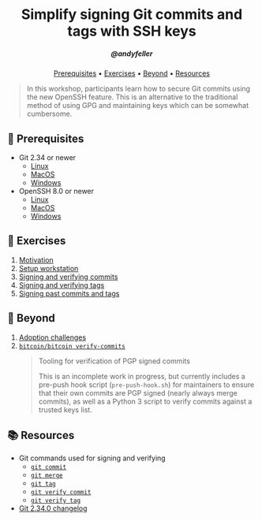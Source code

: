 <h1 align="center">Simplify signing Git commits and tags with SSH keys</h1>
<h5 align="center">@andyfeller</h3>

<p align="center">
  <a href="#mega-prerequisites">Prerequisites</a> •  
  <a href="#schoolsatchel-exercises">Exercises</a> •  
  <a href="#rocket-beyond">Beyond</a> •  
  <a href="#books-resources">Resources</a>
</p>

> In this workshop, participants learn how to secure Git commits using the new OpenSSH feature.  This is an alternative to the traditional method of using GPG and maintaining keys which can be somewhat cumbersome. 

## :mega: Prerequisites
- Git 2.34 or newer
  - [Linux](https://git-scm.com/download/linux)
  - [MacOS](https://git-scm.com/download/mac)
  - [Windows](https://git-scm.com/download/win)
- OpenSSH 8.0 or newer
  - [Linux](https://www.openssh.com/portable.html)
  - [MacOS](https://formulae.brew.sh/formula/openssh)
  - [Windows](https://docs.microsoft.com/en-us/windows-server/administration/openssh/openssh_install_firstuse?tabs=gui)

## :school_satchel: Exercises 
1. [Motivation](exercises/motivation.md)
1. [Setup workstation](exercises/setup-workstation.md)
1. [Signing and verifying commits](exercises/sign-verify-commits.md)
1. [Signing and verifying tags](exercises/sign-verify-tags.md)
1. [Signing past commits and tags](exercises/sign-past-commits-tags.md)

## :rocket: Beyond
1. [Adoption challenges](adoption-challenges.md)
1. [`bitcoin/bitcoin verify-commits`][bitcoin-verify-commits]
   > Tooling for verification of PGP signed commits
   >
   > This is an incomplete work in progress, but currently includes a pre-push hook script (`pre-push-hook.sh`) for maintainers to ensure that their own commits are PGP signed (nearly always merge commits), as well as a Python 3 script to verify commits against a trusted keys list.

## :books: Resources
- Git commands used for signing and verifying
  - [`git commit`][git-commit-sign]
  - [`git merge`][git-merge-sign]
  - [`git tag`][git-tag-sign]
  - [`git verify commit`][git-verify-commit]
  - [`git verify tag`][git-verify-tag]
- [Git 2.34.0 changelog][git-changelog-2.34.0]

[bitcoin-verify-commits]: https://github.com/bitcoin/bitcoin/tree/master/contrib/verify-commits
[git-changelog-2.34.0]: https://lore.kernel.org/git/xmqq8rxpgwki.fsf@gitster.g/
[git-commit-sign]: https://git-scm.com/docs/git-commit#Documentation/git-commit.txt--Sltkeyidgt
[git-config-gpgsshallowedSignersFile]: https://git-scm.com/docs/git-config#Documentation/git-config.txt-gpgsshallowedSignersFile
[git-merge-sign]: https://git-scm.com/docs/git-merge#Documentation/git-merge.txt--Sltkeyidgt
[git-tag-sign]: https://git-scm.com/docs/git-tag#Documentation/git-tag.txt--s
[git-verify-commit]: https://git-scm.com/docs/git-verify-commit
[git-verify-tag]: https://git-scm.com/docs/git-verify-tag
